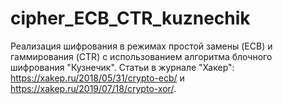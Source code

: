 # cipher_ECB_CTR_kuznechik
Реализация шифрования в режимах простой замены (ECB) и гаммирования (CTR) с использованием алгоритма блочного шифрования "Кузнечик". Статьи в журнале "Хакер": https://xakep.ru/2018/05/31/crypto-ecb/ и https://xakep.ru/2019/07/18/crypto-xor/. 
